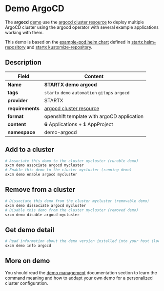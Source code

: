 # Demo ArgoCD

The **argocd** [demo](../../5-demos) use the [argocd cluster resource](../../resources/argocd) to deploy multiple ArgoCD cluster using the argocd operator with several example applications working with them.

This demo is based on the [example-pod helm chart](https://helm-repository.readthedocs.io/en/latest/charts/example-pod) defined in [startx helm-repository](https://helm-repository.readthedocs.io) and [startx kustomize-repository](https://kustomize-repository.readthedocs.io).

## Description

| Field            | Content                                           |
| ---------------- | ------------------------------------------------- |
| **Name**         | **STARTX demo argocd**                            |
| **tags**         | `startx` `demo` `automation` `gitops` `argocd`    |
| **provider**     | STARTX                                            |
| **requirements** | [argocd cluster resource](../../resources/argocd) |
| **format**       | openshift template with argoCD application        |
| **content**      | **6** Applications + **1** AppProject             |
| **namespace**    | demo-argocd                                       |

## Add to a cluster

```bash
# Associate this demo to the cluster mycluster (runable demo)
sxcm demo associate argocd mycluster
# Enable this demo to the cluster mycluster (running demo)
sxcm demo enable argocd mycluster
```

## Remove from a cluster

```bash
# Dissociate this demo from the cluster mycluster (removable demo)
sxcm demo dissociate argocd mycluster
# Disable this demo from the cluster mycluster (removed demo)
sxcm demo disable argocd mycluster
```

## Get demo detail

```bash
# Read information about the demo version installed into your host (local)
sxcm demo info argocd
```

## More on demo

You should read the [demo management](../../5-demos) documentation section to learn the command
meaning and how to addapt your own demo for a personalized cluster configuration.
